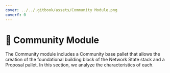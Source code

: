 ```yaml
---
cover: ../../.gitbook/assets/Community Module.png
coverY: 0
---
```


# 👫 Community Module

The Community module includes a Community base pallet that allows the creation of the foundational building block of the Network State stack and a Proposal pallet. In this section, we analyze the characteristics of each.
